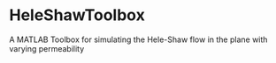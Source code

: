 # HeleShawToolbox
A MATLAB Toolbox for simulating the Hele-Shaw flow in the plane with varying permeability
